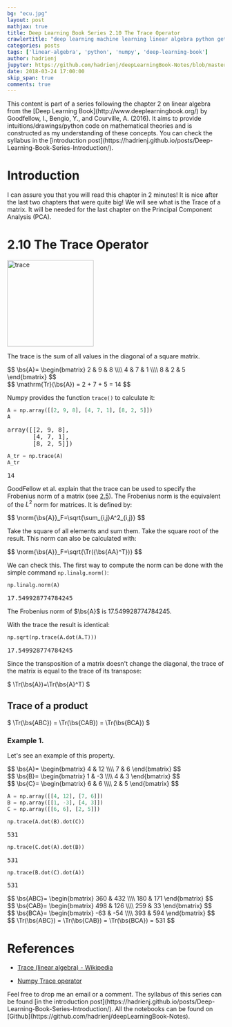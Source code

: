 ```yaml
---
bg: "ecu.jpg"
layout: post
mathjax: true
title: Deep Learning Book Series 2.10 The Trace Operator
crawlertitle: "deep learning machine learning linear algebra python getting started numpy data sciences"
categories: posts
tags: ['linear-algebra', 'python', 'numpy', 'deep-learning-book']
author: hadrienj
jupyter: https://github.com/hadrienj/deepLearningBook-Notes/blob/master/2.10%20The%20Trace%20Operator.ipynb/2.10%20The%20Trace%20Operator.ipynb
date: 2018-03-24 17:00:00
skip_span: true
comments: true
---
```


<span class='notes'>
    This content is part of a series following the chapter 2 on linear algebra from the [Deep Learning Book](http://www.deeplearningbook.org/) by Goodfellow, I., Bengio, Y., and Courville, A. (2016). It aims to provide intuitions/drawings/python code on mathematical theories and is constructed as my understanding of these concepts. You can check the syllabus in the [introduction post](https://hadrienj.github.io/posts/Deep-Learning-Book-Series-Introduction/).
</span>

# Introduction

I can assure you that you will read this chapter in 2 minutes! It is nice after the last two chapters that were quite big! We will see what is the Trace of a matrix. It will be needed for the last chapter on the Principal Component Analysis (PCA).

# 2.10 The Trace Operator

<img src="../../assets/images/2.10/trace.png" alt="trace" width="200">


The trace is the sum of all values in the diagonal of a square matrix.

<div>
$$
\bs{A}=
\begin{bmatrix}
    2 & 9 & 8 \\\\
    4 & 7 & 1 \\\\
    8 & 2 & 5
\end{bmatrix}
$$
</div>

<div>
$$
\mathrm{Tr}(\bs{A}) = 2 + 7 + 5 = 14
$$
</div>

Numpy provides the function `trace()` to calculate it:


```python
A = np.array([[2, 9, 8], [4, 7, 1], [8, 2, 5]])
A
```

<pre class='output'>
array([[2, 9, 8],
       [4, 7, 1],
       [8, 2, 5]])
</pre>



```python
A_tr = np.trace(A)
A_tr
```

<pre class='output'>
14
</pre>


GoodFellow et al. explain that the trace can be used to specify the Frobenius norm of a matrix (see [2.5](https://hadrienj.github.io/posts/Deep-Learning-Book-Series-2.5-Norms/)). The Frobenius norm is the equivalent of the $L^2$ norm for matrices. It is defined by:

<div>
$$
\norm{\bs{A}}_F=\sqrt{\sum_{i,j}A^2_{i,j}}
$$
</div>

Take the square of all elements and sum them. Take the square root of the result. This norm can also be calculated with:

<div>
$$
\norm{\bs{A}}_F=\sqrt{\Tr({\bs{AA}^T})}
$$
</div>

We can check this. The first way to compute the norm can be done with the simple command `np.linalg.norm()`:


```python
np.linalg.norm(A)
```

<pre class='output'>
17.549928774784245
</pre>


The Frobenius norm of $\bs{A}$ is 17.549928774784245.

With the trace the result is identical:


```python
np.sqrt(np.trace(A.dot(A.T)))
```

<pre class='output'>
17.549928774784245
</pre>


Since the transposition of a matrix doesn't change the diagonal, the trace of the matrix is equal to the trace of its transpose:

$
\Tr(\bs{A})=\Tr(\bs{A}^T)
$

## Trace of a product

$
\Tr(\bs{ABC}) = \Tr(\bs{CAB}) = \Tr(\bs{BCA})
$


### Example 1.

Let's see an example of this property.

<div>
$$
\bs{A}=
\begin{bmatrix}
    4 & 12 \\\\
    7 & 6
\end{bmatrix}
$$
</div>

<div>
$$
\bs{B}=
\begin{bmatrix}
    1 & -3 \\\\
    4 & 3
\end{bmatrix}
$$
</div>

<div>
$$
\bs{C}=
\begin{bmatrix}
    6 & 6 \\\\
    2 & 5
\end{bmatrix}
$$
</div>


```python
A = np.array([[4, 12], [7, 6]])
B = np.array([[1, -3], [4, 3]])
C = np.array([[6, 6], [2, 5]])

np.trace(A.dot(B).dot(C))
```

<pre class='output'>
531
</pre>



```python
np.trace(C.dot(A).dot(B))
```

<pre class='output'>
531
</pre>



```python
np.trace(B.dot(C).dot(A))
```

<pre class='output'>
531
</pre>


<div>
$$
\bs{ABC}=
\begin{bmatrix}
    360 & 432 \\\\
    180 & 171
\end{bmatrix}
$$
</div>

<div>
$$
\bs{CAB}=
\begin{bmatrix}
    498 & 126 \\\\
    259 & 33
\end{bmatrix}
$$
</div>

<div>
$$
\bs{BCA}=
\begin{bmatrix}
    -63 & -54 \\\\
    393 & 594
\end{bmatrix}
$$
</div>

<div>
$$
\Tr(\bs{ABC}) = \Tr(\bs{CAB}) = \Tr(\bs{BCA}) =  531
$$
</div>

# References

- [Trace (linear algebra) - Wikipedia](https://en.wikipedia.org/wiki/Trace_(linear_algebra))

- [Numpy Trace operator](https://docs.scipy.org/doc/numpy/reference/generated/numpy.trace.html)

<span class='notes'>
    Feel free to drop me an email or a comment. The syllabus of this series can be found [in the introduction post](https://hadrienj.github.io/posts/Deep-Learning-Book-Series-Introduction/). All the notebooks can be found on [Github](https://github.com/hadrienj/deepLearningBook-Notes).
</span>